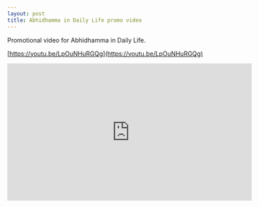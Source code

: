 ```yaml
---
layout: post
title: Abhidhamma in Daily Life promo video
---
```


Promotional video for Abhidhamma in Daily Life.

[https://youtu.be/LpOuNHuRGQg](https://youtu.be/LpOuNHuRGQg)

<iframe width="560" height="315" src="https://www.youtube.com/embed/LpOuNHuRGQg" title="YouTube video player" frameborder="0" allow="accelerometer; autoplay; clipboard-write; encrypted-media; gyroscope; picture-in-picture" allowfullscreen></iframe>
